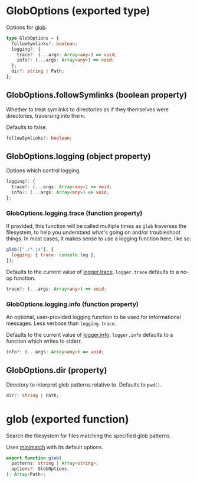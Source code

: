 <!-- INPUT:
/**
 * Options for {@link glob}.
 */
export type GlobOptions = {
  /**
   * Whether to treat symlinks to directories as if they themselves were
   * directories, traversing into them.
   *
   * Defaults to false.
   */
  followSymlinks?: boolean;

  /** Options which control logging. */
  logging?: {
    /**
     * If provided, this function will be called multiple times as `glob`
     * traverses the filesystem, to help you understand what's going on and/or
     * troubleshoot things. In most cases, it makes sense to use a logging
     * function here, like so:
     *
     * ```js
     * glob(["./*.js"], {
     *  logging: { trace: console.log }
     * });
     * ```
     *
     * Defaults to the current value of {@link logger.trace}. `logger.trace`
     * defaults to a no-op function.
     */
    trace?: (...args: Array<any>) => void;

    /**
     * An optional, user-provided logging function to be used for informational
     * messages. Less verbose than `logging.trace`.
     *
     * Defaults to the current value of {@link logger.info}. `logger.info`
     * defaults to a function which writes to stderr.
     */
    info?: (...args: Array<any>) => void;
  };

  /**
   * Directory to interpret glob patterns relative to. Defaults to `pwd()`.
   */
  dir?: string | Path;
};

/**
 * Search the filesystem for files matching the specified glob patterns.
 *
 * Uses [minimatch](https://www.npmjs.com/package/minimatch) with its default
 * options.
 */
export function glob(
  patterns: string | Array<string>,
  options?: GlobOptions
): Array<Path>;

-->
# GlobOptions (exported type)

Options for [glob](#).

```ts
type GlobOptions = {
  followSymlinks?: boolean;
  logging?: {
    trace?: (...args: Array<any>) => void;
    info?: (...args: Array<any>) => void;
  };
  dir?: string | Path;
};
```

## GlobOptions.followSymlinks (boolean property)

Whether to treat symlinks to directories as if they themselves were
directories, traversing into them.

Defaults to false.

```ts
followSymlinks?: boolean;
```

## GlobOptions.logging (object property)

Options which control logging.

```ts
logging?: {
  trace?: (...args: Array<any>) => void;
  info?: (...args: Array<any>) => void;
};
```

### GlobOptions.logging.trace (function property)

If provided, this function will be called multiple times as `glob`
traverses the filesystem, to help you understand what's going on and/or
troubleshoot things. In most cases, it makes sense to use a logging
function here, like so:

```js
glob(["./*.js"], {
  logging: { trace: console.log },
});
```

Defaults to the current value of [logger.trace](#). `logger.trace`
defaults to a no-op function.

```ts
trace?: (...args: Array<any>) => void;
```

### GlobOptions.logging.info (function property)

An optional, user-provided logging function to be used for informational
messages. Less verbose than `logging.trace`.

Defaults to the current value of [logger.info](#). `logger.info`
defaults to a function which writes to stderr.

```ts
info?: (...args: Array<any>) => void;
```

## GlobOptions.dir (property)

Directory to interpret glob patterns relative to. Defaults to `pwd()`.

```ts
dir?: string | Path;
```

# glob (exported function)

Search the filesystem for files matching the specified glob patterns.

Uses [minimatch](https://www.npmjs.com/package/minimatch) with its default
options.

```ts
export function glob(
  patterns: string | Array<string>,
  options?: GlobOptions,
): Array<Path>;
```

<!-- OUTPUT.frontmatter:
null
-->
<!-- OUTPUT.warnings:
[
  "No link URL provided for \"glob\"; falling back to \"#\"",
  "No link URL provided for \"logger.trace\"; falling back to \"#\"",
  "No link URL provided for \"logger.info\"; falling back to \"#\""
]
-->
